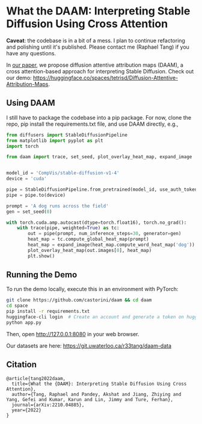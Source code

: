 # What the DAAM: Interpreting Stable Diffusion Using Cross Attention

**Caveat**: the codebase is in a bit of a mess. I plan to continue refactoring and polishing until it's published. Please contact me (Raphael Tang) if you have any questions.

In [our paper](https://arxiv.org/abs/2210.04885), we propose diffusion attentive attribution maps (DAAM), a cross attention-based approach for interpreting Stable Diffusion.
Check out our demo: https://huggingface.co/spaces/tetrisd/Diffusion-Attentive-Attribution-Maps.

## Using DAAM

I still have to package the codebase into a pip package.
For now, clone the repo, pip install the requirements.txt file, and use DAAM directly, e.g.,

```python
from diffusers import StableDiffusionPipeline
from matplotlib import pyplot as plt
import torch

from daam import trace, set_seed, plot_overlay_heat_map, expand_image


model_id = 'CompVis/stable-diffusion-v1-4'
device = 'cuda'

pipe = StableDiffusionPipeline.from_pretrained(model_id, use_auth_token=True)
pipe = pipe.to(device)

prompt = 'A dog runs across the field'
gen = set_seed(0)

with torch.cuda.amp.autocast(dtype=torch.float16), torch.no_grad():
    with trace(pipe, weighted=True) as tc:
        out = pipe(prompt, num_inference_steps=30, generator=gen)
        heat_map = tc.compute_global_heat_map(prompt)
        heat_map = expand_image(heat_map.compute_word_heat_map('dog'))
        plot_overlay_heat_map(out.images[0], heat_map)
        plt.show()
```

## Running the Demo

To run the demo locally, execute this in an environment with PyTorch:
```bash
git clone https://github.com/castorini/daam && cd daam
cd space
pip install -r requirements.txt
huggingface-cli login  # Create an account and generate a token on huggingface.co
python app.py
```

Then, open http://127.0.0.1:8080 in your web browser.

Our datasets are here: https://git.uwaterloo.ca/r33tang/daam-data

## Citation
```
@article{tang2022daam,
  title={What the {DAAM}: Interpreting Stable Diffusion Using Cross Attention},
  author={Tang, Raphael and Pandey, Akshat and Jiang, Zhiying and Yang, Gefei and Kumar, Karun and Lin, Jimmy and Ture, Ferhan},
  journal={arXiv:2210.04885},
  year={2022}
}
```

